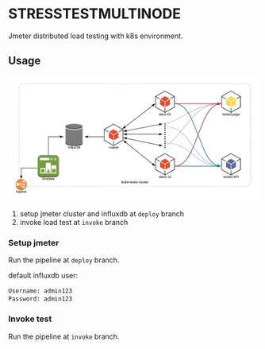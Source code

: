 # STRESSTESTMULTINODE

Jmeter distributed load testing with k8s environment.

## Usage

<img src="jmeter_k8s.jpg" width="800px"/>

1. setup jmeter cluster and influxdb at `deploy` branch
2. invoke load test at `invoke` branch

### Setup jmeter

Run the pipeline at `deploy` branch.

default influxdb user:

```
Username: admin123
Password: admin123
```

### Invoke test

Run the pipeline at `invoke` branch.
